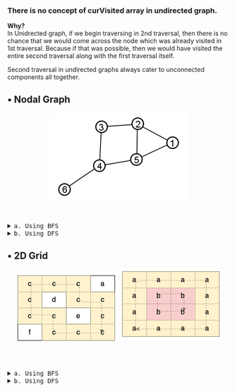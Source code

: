 ### There is no concept of curVisited array in undirected graph.
**Why?**  
In Unidrected graph, if we begin traversing in 2nd traversal, then there is no chance that we would come across the node which was already visited in 1st traversal. Because if that was possible, then we would have visited the entire second traversal along with the first traversal itself.

Second traversal in undirected graphs always cater to unconnected components all together.


## • Nodal Graph

<div style="text-align: center;">
  <img src="nodal_graph.png" alt="alt text">
</div>  
  
‎  

<details>
<summary><span style="font-size:1em; font-family: 'consolas', monospace;">a. Using BFS</span>
</summary>

```cpp
bool findCycle(int curRoot, vector<vector<int>>& adj, vector<bool>& visited){
    queue<pair<int, int>> q;    // queue <curNode, preNode>
    q.push({curRoot, curRoot});

    while(q.size()){
        int curNode = q.front().first;
        int preNode = q.front().second;
        q.pop();
        visited[curNode] = true;

        for(int i=0; i<adj[curNode].size(); ++i){
            int newNode = adj[curNode][i];
            if(newNode!=preNode){
                if(visited[newNode] == true){
                    return true;
                }
                q.push({newNode, curNode});
                visited[newNode] = true;
            }
        }
    }

    return false;
}

bool cycleDetection (vector<vector<int>>& edges, int n, int m)
{
    vector<vector<int>> adj(n+1);
    for(int i=0; i<m; ++i){
        adj[edges[i][0]].push_back(edges[i][1]);
        adj[edges[i][1]].push_back(edges[i][0]);
    }

    vector<bool> visited(n+1, false);

    for(int curNode=1; curNode<=n; ++curNode){
        if(visited[curNode] == false){
            bool isCycle = findCycle(curNode, adj, visited);
            if(isCycle){
                return true;
            }
        }
    }

    return false;
}
```
</details>


<details>
<summary><span style="font-size:1em; font-family: 'consolas', monospace;">b. Using DFS</span>
</summary>

```cpp
bool findCycle(int curNode, vector<vector<int>>& adj, vector<bool>& visited, int preNode=-1){
    if(visited[curNode] == true){
        return true;
    }

    visited[curNode] = true;
    for(int i=0; i<adj[curNode].size(); ++i){
        int adjNode = adj[curNode][i];
        if(adjNode!=preNode){
            bool hasCycle = findCycle(adjNode, adj, visited, curNode);
            if(hasCycle){
                return true;
            }
        }
    }

    return false;
}

bool cycleDetection (vector<vector<int>>& edges, int n, int m)
{
    vector<vector<int>> adj(n+1);
    for(int i=0; i<m; ++i){
        adj[edges[i][0]].push_back(edges[i][1]);
        adj[edges[i][1]].push_back(edges[i][0]);
    }

    vector<bool> visited(n+1, false);

    for(int curNode=1; curNode<=n; ++curNode){
        if(visited[curNode] == false){
            bool isCycle = findCycle(curNode, adj, visited);
            if(isCycle){
                return true;
            }
        }
    }

    return false;
}
```
</details>



##  • 2D Grid

<div style="text-align: center;">
  <img src="grid_graph.png" alt="alt text">
  <img src="image.png" alt="alt text">
</div>  
    
‎  
‎ 

<details>
<summary><span style="font-size:1em; font-family: 'consolas', monospace;">a. Using BFS</span>
</summary>

```cpp
vector<int> dx{0, 0, 1, -1};
vector<int> dy{1, -1, 0, 0};
int rowLim;
int colLim;

struct node{
    int row;
    int col;
    node(int row, int col) : row{row}, col{col} {}
};

bool isValid(int curRow, int curCol){
    return (curRow>=0 && curRow<rowLim && curCol>=0 && curCol<colLim);
}

bool findCycle(int rootRow, int rootCol, vector<vector<char>>& grid, vector<vector<bool>>& visited){
    queue<pair<node, node>> q;  // q <curNode, rootNode>
    q.push( make_pair(node(rootRow, rootCol), node(-1, -1)) );
    
    while(q.size()){
        node curNode = q.front().first;
        node preNode = q.front().second;
        int curRow = curNode.row;
        int curCol = curNode.col;
        int preRow = preNode.row;
        int preCol = preNode.col;

        q.pop();

        if(visited[curRow][curCol] == true){
            return true;
        }

        visited[curRow][curCol] = true;

        for(int i=0; i<4; ++i){
            int newRow = curRow + dy[i];
            int newCol = curCol + dx[i];
            if(isValid(newRow, newCol) && grid[curRow][curCol] == grid[newRow][newCol] 
                && !(newRow==preRow && newCol==preCol)){
                q.push(make_pair(node(newRow, newCol), curNode));
            }
        }
    }

    return false;
}

bool containsCycle(vector<vector<char>>& grid) {
    rowLim = grid.size();
    colLim = grid[0].size();
    vector<vector<bool>> visited(grid.size(), vector<bool>(grid[0].size(), false));

    for(int i=0; i<grid.size(); ++i){
        for(int j=0; j<grid[0].size(); ++j){
            if(visited[i][j] == false){
                bool hasCycle = findCycle(i, j, grid, visited);
                if(hasCycle){
                    return true;
                }
            }
        }
    }

    // no cycle found
    return false;
}
```
</details>

<details>
<summary><span style="font-size:1em; font-family: 'consolas', monospace;">b. Using DFS</span>
</summary>

```cpp
vector<int> dx{0, 0, 1, -1};
vector<int> dy{1, -1, 0, 0};
int rowLim;
int colLim;

bool isValid(int curRow, int curCol){
    return (curRow>=0 && curRow<rowLim && curCol>=0 && curCol<colLim);
}

bool findCycle(int curRow, int curCol, vector<vector<char>>& grid, vector<vector<bool>>& visited, int preRow = -1, int preCol = -1){
    if(visited[curRow][curCol] == true){
        return true;
    }
    visited[curRow][curCol] = true;

    for(int i=0; i<4; ++i){
        int newRow = curRow + dy[i];
        int newCol = curCol + dx[i];
        if(isValid(newRow, newCol) && grid[newRow][newCol]==grid[curRow][curCol]
            && !(newRow==preRow && newCol==preCol)){
            bool hasCycle = findCycle(newRow, newCol, grid, visited, curRow, curCol);
            if(hasCycle){
                return true;
            }
        }
    }

    return false;
}

bool containsCycle(vector<vector<char>>& grid) {
    rowLim = grid.size();
    colLim = grid[0].size();
    vector<vector<bool>> visited(grid.size(), vector<bool>(grid[0].size(), false));
    
    for(int i=0; i<grid.size(); ++i){
        for(int j=0; j<grid[0].size(); ++j){
            if(visited[i][j] == false){
                bool hasCycle = findCycle(i, j, grid, visited);
                if(hasCycle){
                    return true;
                }
            }
        }
    }

    return false;
}
```
</details>